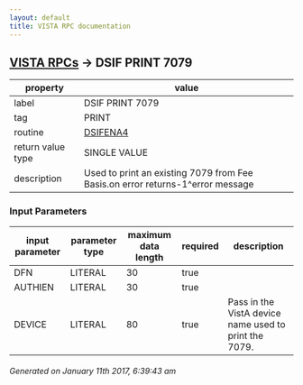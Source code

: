 ```yaml
---
layout: default
title: VISTA RPC documentation
---
```




## [VISTA RPCs](TableOfContent.md) &#8594; DSIF PRINT 7079 

 property | value 
--- | --- 
 label | DSIF PRINT 7079
 tag | PRINT
 routine | [DSIFENA4](http://code.osehra.org/dox/Routine_DSIFENA4_source.html)
 return value type | SINGLE VALUE
 description | Used to print an existing 7079 from Fee Basis.on error returns-1^error message

### Input Parameters

| input parameter | parameter type | maximum data length | required | description | 
| --- | --- | --- | --- | --- | 
| DFN | LITERAL | 30 | true |  | 
| AUTHIEN | LITERAL | 30 | true |  | 
| DEVICE | LITERAL | 80 | true | Pass in the VistA device name used to print the 7079. | 




 ###### Generated on January 11th 2017, 6:39:43 am